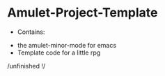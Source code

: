 # Amulet-Project-Template

* Contains:

+ the amulet-minor-mode for emacs
+ Template code for a little rpg

/unfinished !/
